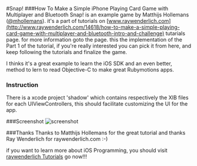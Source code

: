 #Snap!
###How To Make a Simple iPhone Playing Card Game with Multiplayer and Bluetooth
Snap! is an example game by Matthijs Hollemans ([@mhollemans](http://twitter.com/#!/mhollemans/)). it's a part of tutorials on [www.raywenderlich.com](http://www.raywenderlich.com/14618/how-to-make-a-simple-playing-card-game-with-multiplayer-and-bluetooth-intro-and-challenge) tutarials page. for more information goto the page. 
this the implementation of the Part 1 of the tutorial, if you're really interested you can pick it from here, and keep following the tutorials and finalize the game.

I thinks it's a great example to learn the iOS SDK and an even better, method to lern to read Objective-C to make great Rubymotions apps.

### Instruction
There is a xcode project 'shadow' which  contains respectively the XIB files for each UIViewControllers, this should facilitate customizing the UI for the app.

###Screenshot
![screenshot](http://d3j5vwomefv46c.cloudfront.net/photos/full/609368921.png?key=1280800&Expires=1341259712&Key-Pair-Id=APKAIYVGSUJFNRFZBBTA&Signature=ulfNdhCxiwkvHkar6WCfaZtCd~1iMhUa1UYoIdEtmBPsDFwjfCoBe6KoXO4cizE6D7IC5-ZaPxv7oO9q3EYb7GKftzf2kOHk2s2RRb6oBv14qwTGWJnVMhIkBK7OjYiExDr98EKpBnZuI2XGcaERbDl1umVi3IGvuPXVU5pn8aU_ "Screenshot")

###Thanks
Thanks to Matthijs Hollemans for the great tutorial and thanks Ray Wenderlich for raywenderlich.com :-)

if you want to learn more about iOS Programming, you should visit [raywenderlich Tutorials](http://www.raywenderlich.com/tutorials) go now!!!

